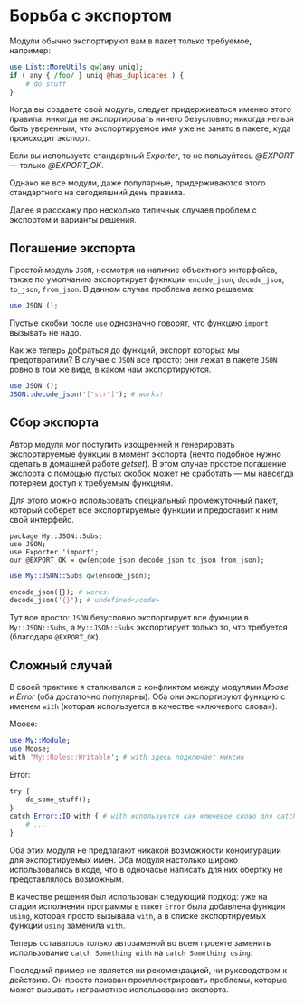 Борьба с экспортом
==================

Модули обычно экспортируют вам в пакет только требуемое, например:

```perl
use List::MoreUtils qw(any uniq);
if ( any { /foo/ } uniq @has_duplicates ) {
    # do stuff
}
```

Когда вы создаете свой модуль, следует придерживаться именно этого правила: никогда не экспортировать ничего безусловно; никогда нельзя быть уверенным, что экспортируемое имя уже не занято в пакете, куда происходит экспорт.

Если вы используете стандартный <i>Exporter</i>, то не пользуйтесь <i>@EXPORT</i> — только <i>@EXPORT_OK</i>.

Однако не все модули, даже популярные, придерживаются этого стандартного на сегодняшний день правила.

Далее я расскажу про несколько типичных случаев проблем с экспортом и варианты решения.

Погашение экспорта
------------------

Простой модуль `JSON`, несмотря на наличие объектного интерфейса, также по умолчанию экспортирует фукнкции `encode_json`, `decode_json`, `to_json`, `from_json`. В данном случае проблема легко решаема:

```perl
use JSON ();
```

Пустые скобки после `use` однозначно говорят, что функцию `import` вызывать не надо.

Как же теперь добраться до функций, экспорт которых мы предотвратили? В случае с `JSON` все просто: они лежат в пакете `JSON` ровно в том же виде, в каком нам экспортируются.

```perl
use JSON ();
JSON::decode_json('["str"]'); # works!
```

Сбор экспорта
-------------

Автор модуля мог поступить изощренней и генерировать экспортируемые функции в момент экспорта (нечто подобное нужно сделать в домашней работе _getset_). В этом случае простое погашение экспорта с помощью пустых скобок может не сработать — мы навсегда потеряем доступ к требуемым функциям.

Для этого можно использовать специальный промежуточный пакет, который соберет все экспортируемые функции и предоставит к ним свой интерфейс.

```
package My::JSON::Subs;
use JSON;
use Exporter 'import';
our @EXPORT_OK = qw(encode_json decode_json to_json from_json);
```

```perl
use My::JSON::Subs qw(encode_json);

encode_json({}); # works!
decode_json('{}'); # undefined</code>
```

Тут все просто: `JSON` безусловно экспортирует все фукнции в `My::JSON::Subs`, а `My::JSON::Subs` экспортирует только то, что требуется (благодаря `@EXPORT_OK`).

Сложный случай
--------------

В своей практике я сталкивался с конфликтом между модулями <i>Moose</i> и <i>Error</i> (оба достаточно популярны). Оба они экспортируют функцию с именем `with` (которая используется в качестве «ключевого слова»).

Moose:

```perl
use My::Module;
use Moose;
with 'My::Roles::Writable'; # with здесь подключает миксин
```

Error:

```perl
try {
    do_some_stuff();
}
catch Error::IO with { # with используется как ключевое слово для catch-блока
    # ...
}
```

Оба этих модуля не предлагают никакой возможности конфигурации для экспортируемых имен. Оба модуля настолько широко использовались в коде, что в одночасье написать для них обертку не представлялось возможным.

В качестве решения был использован следующий подход: уже на стадии исполнения программы в пакет `Error` была добавлена функция `using`, которая просто вызывала `with`, а в списке экспортируемых функций `using` заменила `with`.

Теперь оставалось только автозаменой во всем проекте заменить использование `catch Something with` на `catch Something using`.

Последний пример не является ни рекомендацией, ни руководством к действию. Он просто призван проиллюстрировать проблемы, которые может вызывать неграмотное использование экспорта.
